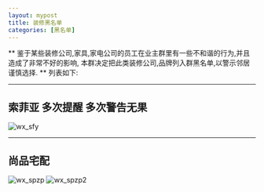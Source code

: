 ```yaml
---
layout: mypost
title: 装修黑名单
categories: [黑名单]
---
```


 
** 鉴于某些装修公司,家具,家电公司的员工在业主群里有一些不和谐的行为,并且造成了非常不好的影响,
本群决定把此类装修公司,品牌列入群黑名单,以警示邻居谨慎选择. 
**
列表如下:

***

## **索菲亚** 多次提醒 多次警告无果
![wx_sfy](wx_sfy.jpg)

***

## **尚品宅配**
![wx_spzp](wx_spzp.jpg)
![wx_spzp2](wx_spzp2.jpg)
  